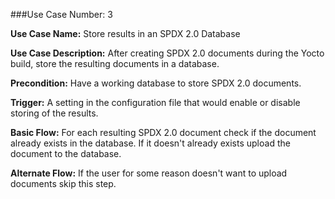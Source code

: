 ###Use Case Number: 3

**Use Case Name:** Store results in an SPDX 2.0 Database

**Use Case Description:** After creating SPDX 2.0 documents during the Yocto build, 
store the resulting documents in a database.

**Precondition:** Have a working database to store SPDX 2.0 documents.

**Trigger:** A setting in the configuration file that would enable or disable storing of the results.

**Basic Flow:** For each resulting SPDX 2.0 document check if the document already exists in the database.
If it doesn't already exists upload the document to the database.

**Alternate Flow:** If the user for some reason doesn't want to upload documents skip this step.

